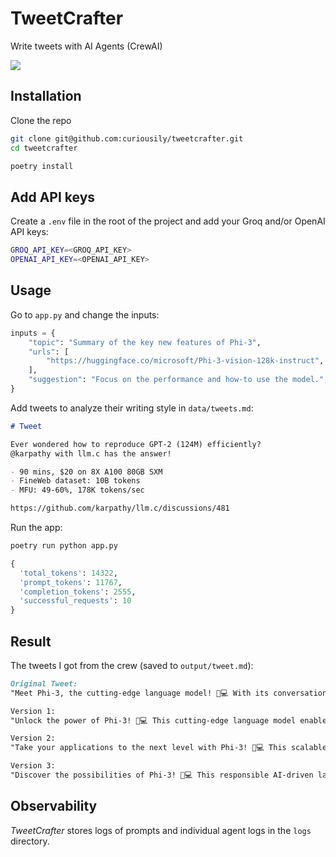 # TweetCrafter

Write tweets with AI Agents (CrewAI)

<a href="https://www.mlexpert.io/bootcamp" target="_blank">
  <img src="https://raw.githubusercontent.com/curiousily/tweetcrafter/master/.github/tweetcrafter.png">
</a>

## Installation

Clone the repo

```sh
git clone git@github.com:curiousily/tweetcrafter.git
cd tweetcrafter
```

```sh
poetry install
```

## Add API keys

Create a `.env` file in the root of the project and add your Groq and/or OpenAI API keys:

```sh
GROQ_API_KEY=<GROQ_API_KEY>
OPENAI_API_KEY=<OPENAI_API_KEY>
```

## Usage

Go to `app.py` and change the inputs:

```py
inputs = {
    "topic": "Summary of the key new features of Phi-3",
    "urls": [
        "https://huggingface.co/microsoft/Phi-3-vision-128k-instruct",
    ],
    "suggestion": "Focus on the performance and how-to use the model.",
}
```

Add tweets to analyze their writing style in `data/tweets.md`:

```md
# Tweet

Ever wondered how to reproduce GPT-2 (124M) efficiently?
@karpathy with llm.c has the answer!

- 90 mins, $20 on 8X A100 80GB SXM
- FineWeb dataset: 10B tokens
- MFU: 49-60%, 178K tokens/sec

https://github.com/karpathy/llm.c/discussions/481
```

Run the app:

```sh
poetry run python app.py
```

```py
{
  'total_tokens': 14322,
  'prompt_tokens': 11767,
  'completion_tokens': 2555,
  'successful_requests': 10
}
```

## Result

The tweets I got from the crew (saved to `output/tweet.md`):

```md
Original Tweet:
"Meet Phi-3, the cutting-edge language model! 🤖💻 With its conversational format, Phi-3 enables human-like text generation, summarization, and more. Scalable, open-source, and responsible AI-driven. 🚀💡 #Phi3 #LanguageModel #AI #NLP"

Version 1:
"Unlock the power of Phi-3! 🚀💻 This cutting-edge language model enables human-like text generation, summarization, and more. Learn how to integrate it into your applications today! 💡 #Phi3 #LanguageModel #AI #NLP"

Version 2:
"Take your applications to the next level with Phi-3! 🚀💻 This scalable, open-source language model enables conversational AI, text generation, and more. Get started with our sample inference code! 💡 #Phi3 #LanguageModel #AI #NLP"

Version 3:
"Discover the possibilities of Phi-3! 🤖💻 This responsible AI-driven language model enables human-like text generation, summarization, and more. Learn how to use it for your next project! 💡 #Phi3 #LanguageModel #AI #NLP"
```

## Observability

_TweetCrafter_ stores logs of prompts and individual agent logs in the `logs` directory.
